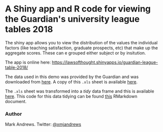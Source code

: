 # A Shiny app and R code for viewing the Guardian's university league tables 2018

The shiny app allows you to view the distribution of the values the individual
factors (like teaching satisfaction, graduate prospects, etc) that make up the
aggregate scores. These can e grouped either subject or by insitution.

The app is online here:
https://lawsofthought.shinyapps.io/guardian-league-table-2018/

The data used in this demo was provided by the Guardian and was downloaded from
[here](https://docs.google.com/spreadsheets/d/1P1AiFGB5UFO0v26Ufe_3YNOT4lISK6DAaC8dvDRiVzs/edit#gid=1544561606).
A copy of this `.xls` sheet is available [here](data/GuardianUniversityGuide2018.xlsx).

The `.xls` sheet was transformed into a *tidy* data frame and this is available [here](data/glt2018.Rda). This code for this data tidying can be found [this](data/process.Rmd) RMarkdown document.

### Author 
Mark Andrews. Twitter: [@xmjandrews](https://twitter.com/xmjandrews)

